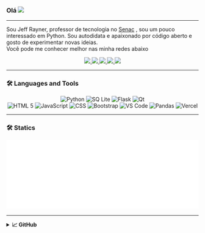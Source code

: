 
### Olá  <img src="https://media.giphy.com/media/hvRJCLFzcasrR4ia7z/giphy.gif" width="5%">
<hr>
<p align="center">

Sou Jeff Rayner, professor de tecnologia no [Senac](https://www.sp.senac.br) , sou um pouco interessado em Python. Sou autodidata e apaixonado por código aberto e gosto de experimentar novas ideias.<br>
Você pode me conhecer melhor nas minha redes abaixo
</p>


<p align="center">
    <a href="https://linkedin.com/in/jeffrfsimoes" target="_blank">
        <img src="https://img.shields.io/badge/LinkedIn-0077B5?style=for-the-badge&logo=linkedin&logoColor=white"/>
    </a>
    <a href="mailto:jeff_rayner@hotmail.com" target="_blank">
        <img src="https://img.shields.io/badge/Outlook-0078D4?style=for-the-badge&logo=microsoft-outlook&logoColor=white"/>
    </a>
    <a href="https://instagram.com/jeff_rayner" target="_blank">
        <img src="https://img.shields.io/badge/Instagram-E4405F?style=for-the-badge&logo=instagram&logoColor=white"/>
    </a>  
    <a href="https://facebook.com/jeff.rayner.35" target="_blank"> 
        <img src="https://img.shields.io/badge/Facebook-1877F2?style=for-the-badge&logo=facebook&logoColor=white"/>
    </a>
    <a href="https://www.paypal.me/" target="_blank">
        <img src="https://img.shields.io/badge/PayPal-00457C?style=for-the-badge&logo=paypal&logoColor=white">
    </a>
</p>

<hr>

### 🛠️ Languages and Tools

<p align="center">
    <a>
        <img alt="Python" src="https://img.shields.io/badge/Python-3776AB?style=for-the-badge&logo=python&logoColor=white"/>
    </a>
    <a>
        <img alt="SQ Lite" src="https://img.shields.io/badge/SQLite-07405E?style=for-the-badge&logo=sqlite&logoColor=white"/>
    </a>
    <a>
        <img alt="Flask" src="https://img.shields.io/badge/Flask-000000?style=for-the-badge&logo=flask&logoColor=white"/>
    </a>
    <a>
        <img alt="Qt" src="https://img.shields.io/badge/Qt-%23217346.svg?style=for-the-badge&logo=Qt&logoColor=white"/>
    </a>
<br>
    <a>
        <img alt="HTML 5" src="https://img.shields.io/badge/HTML-239120?style=for-the-badge&logo=html5&logoColor=white"/>
    </a>
    <a>
        <img alt="JavaScript" src="https://img.shields.io/badge/JavaScript-F7DF1E?style=for-the-badge&logo=javascript&logoColor=black"/>
    </a>
    <a>
        <img alt="CSS" src="https://img.shields.io/badge/CSS3-1572B6?style=for-the-badge&logo=css3&logoColor=white"/>
    </a>
    <a>
        <img alt="Bootstrap" src="https://img.shields.io/badge/Bootstrap-563D7C?style=for-the-badge&logo=bootstrap&logoColor=white"/>
    </a>
    <a>
        <img alt="VS Code" src="https://img.shields.io/badge/VS_Code-0078D4?style=for-the-badge&logo=visual%20studio%20code">
    </a>
    <a>
        <img alt="Pandas" src="https://img.shields.io/badge/Pandas-2C2D72?style=for-the-badge&logo=pandas&logoColor=white"/>
    </a>
    <a>
        <img alt="Vercel" src="https://img.shields.io/badge/Vercel-black?style=for-the-badge&logo=vercel&logoColor=white">
    </a>

</p>

<hr>


### 🛠️ Statics
<p align="center">
    <img height="180em" src="stats.svg"/>
</p>

<hr>
<details>
    <summary><b>📈 GitHub</b></summary>
    <p align="center">
        <a href="https://github.com/JeffRayner">
            <img height="180em" src="https://github-readme-stats-eight-theta.vercel.app/api/top-langs/?username=JeffRayner&layout=compact&theme=cobalt"/>
            <img height="180em" src="https://github-readme-stats-eight-theta.vercel.app/api?username=JeffRayner&show_icons=true&theme=cobalt&include_all_commits=true&count_private=true"/>
        </a>
    </p>
</details>

